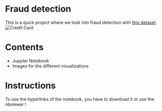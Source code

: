 # Fraud detection 
This is a quick project where we look into fraud detection with <a href=https://www.kaggle.com/mlg-ulb/creditcardfraud> this dataset</a>.
![Credit Card](CreditCardImage.png)

# Contents
- Jupyter Notebook
- Images for the different visualizations

# Instructions
To use the hyperlinks of the notebook, you have to download it or use the nbviewer !
